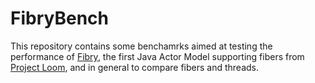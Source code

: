 # FibryBench
This repository contains some benchamrks aimed at testing the performance of [Fibry](https://github.com/lucav76/Fibry), the first Java Actor Model supporting fibers from [Project Loom](https://openjdk.java.net/projects/loom/), and in general to compare fibers and threads.


